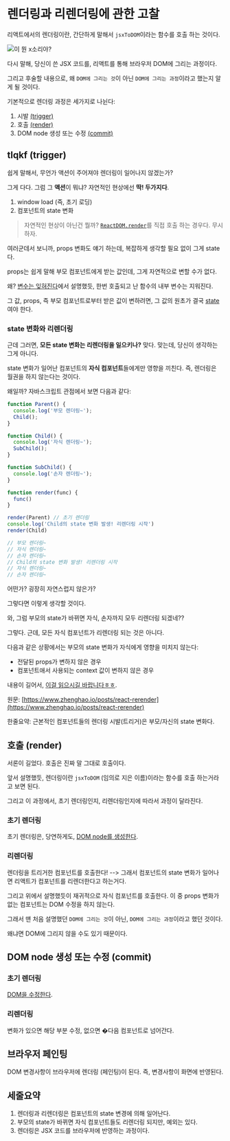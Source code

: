 # 렌더링과 리렌더링에 관한 고찰

리액트에서의 렌더링이란, 간단하게 말해서 `jsxToDOM`이라는 함수를 호출 하는 것이다.

![이 뭔 x소리야?](https://i.namu.wiki/i/6qJf1HXty0kKRhTOzUuwxEyxEo2g5ad87I-eZoXvDUBIaHoY1inbQsua77Tin72of2-nHEj-8bCp3rPMmBZoCA.gif)

다시 말해, 당신이 쓴 JSX 코드를, 리액트를 통해 브라우저 DOM에 그리는 과정이다.

그리고 후술할 내용으로, 왜 `DOM에 그리는 것`이 아닌 `DOM에 그리는 과정`이라고 했는지 알게 될 것이다.

기본적으로 렌더링 과정은 세가지로 나뉜다:

1. 시발 [(trigger)](https://react.dev/learn/render-and-commit#step-1-trigger-a-render)
2. 호출 [(render)](https://react.dev/learn/render-and-commit#step-2-react-renders-your-components)
3. DOM node 생성 또는 수정 [(commit)](https://react.dev/learn/render-and-commit#step-3-react-commits-changes-to-the-dom)

## tlqkf (trigger)

쉽게 말해서, 무언가 액션이 주어져야 렌더링이 일어나지 않겠는가?

그게 다다. 그럼 그 **액션**이 뭐냐? 자연적인 현상에선 **딱! 두가지다**.

1. window load (즉, 초기 로딩)
2. 컴포넌트의 state 변화

> 자연적인 현상이 아닌건 뭘까? [`ReactDOM.render`](https://react.dev/reference/react-dom/render)를 직접 호출 하는 경우다. 무시하자.

여러군데서 보니까, props 변화도 얘기 하는데, 복잡하게 생각할 필요 없이 그게 state다.

props는 쉽게 말해 부모 컴포넌트에게 받는 값인데, 그게 자연적으로 변할 수가 없다.

왜? [변수는 잊혀진다](./state.md#변수는-잊혀진다)에서 설명했듯, 한번 호출되고 난 함수의 내부 변수는 지워진다.

그 값, props, 즉 부모 컴포넌트로부터 받은 값이 변하려면, 그 값의 원초가 결국 [state](./state.md)여야 한다.

### state 변화와 리렌더링

근데 그러면, **모든 state 변화는 리렌더링을 일으키나?** 맞다. 맞는데, 당신이 생각하는 그게 아니다.

state 변화가 일어난 컴포넌트의 **자식 컴포넌트**들에게만 영향을 끼친다. 즉, 렌더링은 월권을 하지 않는다는 것이다.

왜일까? 자바스크립트 관점에서 보면 다음과 같다:

```js
function Parent() {
  console.log('부모 렌더링~');
  Child();
}

function Child() {
  console.log('자식 렌더링~');
  SubChild();
}

function SubChild() {
  console.log('손자 렌더링~');
}

function render(func) {
  func()
}

render(Parent) // 초기 렌더링
console.log('Child의 state 변화 발생! 리렌더링 시작')
render(Child)

// 부모 렌더링~
// 자식 렌더링~
// 손자 렌더링~
// Child의 state 변화 발생! 리렌더링 시작
// 자식 렌더링~
// 손자 렌더링~
```

어떤가? 굉장히 자연스럽지 않은가?

그렇다면 이렇게 생각할 것이다.

와, 그럼 부모의 state가 바뀌면 자식, 손자까지 모두 리렌더링 되겠네??

그렇다. 근데, 모든 자식 컴포넌트가 리렌더링 되는 것은 아니다.

다음과 같은 상황에서는 부모의 state 변화가 자식에게 영향을 미치지 않는다:

- 전달된 props가 변하지 않은 경우
- 컴포넌트애서 사용되는 context 값이 변하지 않은 경우

내용이 길어서, [이걸 읽으시길 바랍니다ㅎㅎ](https://velog.io/@eunbinn/when-does-react-render-your-component).

원문: [https://www.zhenghao.io/posts/react-rerender](https://www.zhenghao.io/posts/react-rerender)

한줄요약: 근본적인 컴포넌트들의 렌더링 시발(트리거)은 부모/자신의 state 변화다.

## 호출 (render)

서론이 길었다. 호출은 진짜 말 그대로 호출이다.

앞서 설명했듯, 렌더링이란 `jsxToDOM` (임의로 지은 이름)이라는 함수를 호출 하는거라고 보면 된다.

그리고 이 과정에서, 초기 렌더링인지, 리렌더링인지에 따라서 과정이 달라진다.

### 초기 렌더링

초기 렌더링은, 당연하게도, [DOM node를 생성한다](https://developer.mozilla.org/en-US/docs/Web/API/Document/createElement).

### 리렌더링

렌더링을 트리거한 컴포넌트를 호출한다! --> 그래서 컴포넌트의 state 변화가 일어나면 리액트가 컴포넌트를 리렌더한다고 하는거다.

그리고 위에서 설명했듯이 재귀적으로 자식 컴포넌트를 호출한다. 이 중 props 변화가 없는 컴포넌트는 DOM 수정을 하지 않는다.

그래서 맨 처음 설명했던 `DOM에 그리는 것`이 아닌, `DOM에 그리는 과정`이라고 했던 것이다.

왜냐면 DOM에 그리지 않을 수도 있기 때문이다.

## DOM node 생성 또는 수정 (commit)

### 초기 렌더링

[DOM을 수정한다](https://developer.mozilla.org/en-US/docs/Web/API/Node/appendChild).

### 리렌더링

변화가 있으면 해당 부분 수정, 없으면 �다음 컴포넌트로 넘어간다.

## 브라우저 페인팅

DOM 변경사항이 브라우저에 렌더링 (페인팅)이 된다. 즉, 변경사항이 화면에 반영된다.

## 세줄요약

1. 렌더링과 리렌더링은 컴포넌트의 state 변경에 의해 일어난다.
2. 부모의 state가 바뀌면 자식 컴포넌트들도 리렌더링 되지만, 예외는 있다.
3. 렌더링은 JSX 코드를 브라우저에 반영하는 과정이다.
